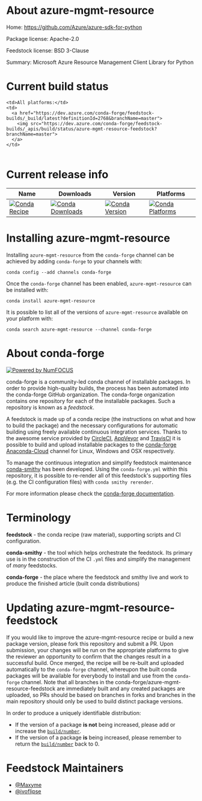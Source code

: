 About azure-mgmt-resource
=========================

Home: https://github.com/Azure/azure-sdk-for-python

Package license: Apache-2.0

Feedstock license: BSD 3-Clause

Summary: Microsoft Azure Resource Management Client Library for Python



Current build status
====================


<table><tr>
    
    <td>All platforms:</td>
    <td>
      <a href="https://dev.azure.com/conda-forge/feedstock-builds/_build/latest?definitionId=2768&branchName=master">
        <img src="https://dev.azure.com/conda-forge/feedstock-builds/_apis/build/status/azure-mgmt-resource-feedstock?branchName=master">
      </a>
    </td>
  </tr>
</table>

Current release info
====================

| Name | Downloads | Version | Platforms |
| --- | --- | --- | --- |
| [![Conda Recipe](https://img.shields.io/badge/recipe-azure--mgmt--resource-green.svg)](https://anaconda.org/conda-forge/azure-mgmt-resource) | [![Conda Downloads](https://img.shields.io/conda/dn/conda-forge/azure-mgmt-resource.svg)](https://anaconda.org/conda-forge/azure-mgmt-resource) | [![Conda Version](https://img.shields.io/conda/vn/conda-forge/azure-mgmt-resource.svg)](https://anaconda.org/conda-forge/azure-mgmt-resource) | [![Conda Platforms](https://img.shields.io/conda/pn/conda-forge/azure-mgmt-resource.svg)](https://anaconda.org/conda-forge/azure-mgmt-resource) |

Installing azure-mgmt-resource
==============================

Installing `azure-mgmt-resource` from the `conda-forge` channel can be achieved by adding `conda-forge` to your channels with:

```
conda config --add channels conda-forge
```

Once the `conda-forge` channel has been enabled, `azure-mgmt-resource` can be installed with:

```
conda install azure-mgmt-resource
```

It is possible to list all of the versions of `azure-mgmt-resource` available on your platform with:

```
conda search azure-mgmt-resource --channel conda-forge
```


About conda-forge
=================

[![Powered by NumFOCUS](https://img.shields.io/badge/powered%20by-NumFOCUS-orange.svg?style=flat&colorA=E1523D&colorB=007D8A)](http://numfocus.org)

conda-forge is a community-led conda channel of installable packages.
In order to provide high-quality builds, the process has been automated into the
conda-forge GitHub organization. The conda-forge organization contains one repository
for each of the installable packages. Such a repository is known as a *feedstock*.

A feedstock is made up of a conda recipe (the instructions on what and how to build
the package) and the necessary configurations for automatic building using freely
available continuous integration services. Thanks to the awesome service provided by
[CircleCI](https://circleci.com/), [AppVeyor](https://www.appveyor.com/)
and [TravisCI](https://travis-ci.org/) it is possible to build and upload installable
packages to the [conda-forge](https://anaconda.org/conda-forge)
[Anaconda-Cloud](https://anaconda.org/) channel for Linux, Windows and OSX respectively.

To manage the continuous integration and simplify feedstock maintenance
[conda-smithy](https://github.com/conda-forge/conda-smithy) has been developed.
Using the ``conda-forge.yml`` within this repository, it is possible to re-render all of
this feedstock's supporting files (e.g. the CI configuration files) with ``conda smithy rerender``.

For more information please check the [conda-forge documentation](https://conda-forge.org/docs/).

Terminology
===========

**feedstock** - the conda recipe (raw material), supporting scripts and CI configuration.

**conda-smithy** - the tool which helps orchestrate the feedstock.
                   Its primary use is in the construction of the CI ``.yml`` files
                   and simplify the management of *many* feedstocks.

**conda-forge** - the place where the feedstock and smithy live and work to
                  produce the finished article (built conda distributions)


Updating azure-mgmt-resource-feedstock
======================================

If you would like to improve the azure-mgmt-resource recipe or build a new
package version, please fork this repository and submit a PR. Upon submission,
your changes will be run on the appropriate platforms to give the reviewer an
opportunity to confirm that the changes result in a successful build. Once
merged, the recipe will be re-built and uploaded automatically to the
`conda-forge` channel, whereupon the built conda packages will be available for
everybody to install and use from the `conda-forge` channel.
Note that all branches in the conda-forge/azure-mgmt-resource-feedstock are
immediately built and any created packages are uploaded, so PRs should be based
on branches in forks and branches in the main repository should only be used to
build distinct package versions.

In order to produce a uniquely identifiable distribution:
 * If the version of a package **is not** being increased, please add or increase
   the [``build/number``](https://conda.io/docs/user-guide/tasks/build-packages/define-metadata.html#build-number-and-string).
 * If the version of a package **is** being increased, please remember to return
   the [``build/number``](https://conda.io/docs/user-guide/tasks/build-packages/define-metadata.html#build-number-and-string)
   back to 0.

Feedstock Maintainers
=====================

* [@Maxyme](https://github.com/Maxyme/)
* [@ivoflipse](https://github.com/ivoflipse/)

